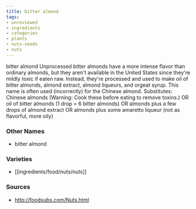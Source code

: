 ```yaml
---
title: bitter almond
tags:
- unreviewed
- ingredients
- categories
- plants
- nuts-seeds
- nuts
---
```

bitter almond Unprocessed bitter almonds have a more intense flavor than ordinary almonds, but they aren't available in the United States since they're mildly toxic if eaten raw. Instead, they're processed and used to make oil of bitter almonds, almond extract, almond liqueurs, and orgeat syrup. This name is often used (incorrectly) for the Chinese almond. Substitutes: Chinese almonds (Warning: Cook these before eating to remove toxins.) OR oil of bitter almonds (1 drop = 6 bitter almonds) OR almonds plus a few drops of almond extract OR almonds plus some amaretto liqueur (not as flavorful, more oily)

### Other Names

* bitter almond

### Varieties

* [[ingredients/food/nuts/nuts]]

### Sources
* http://foodsubs.com/Nuts.html
